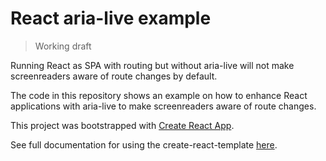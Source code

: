 # React aria-live example

> Working draft

Running React as SPA with routing but without aria-live will not make screenreaders aware of route changes by default.

The code in this repository shows an example on how to enhance React applications with aria-live to make screenreaders aware of route changes.

This project was bootstrapped with [Create React App](https://github.com/facebookincubator/create-react-app).

See full documentation for using the create-react-template [here](https://github.com/facebookincubator/create-react-app/blob/master/packages/react-scripts/template/README.md).

